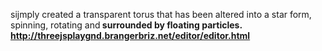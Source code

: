  sijmply created a transparent torus that has been altered into a star form, spinning, rotating and<b>
 surrounded by floating particles. http://threejsplaygnd.brangerbriz.net/editor/editor.html
